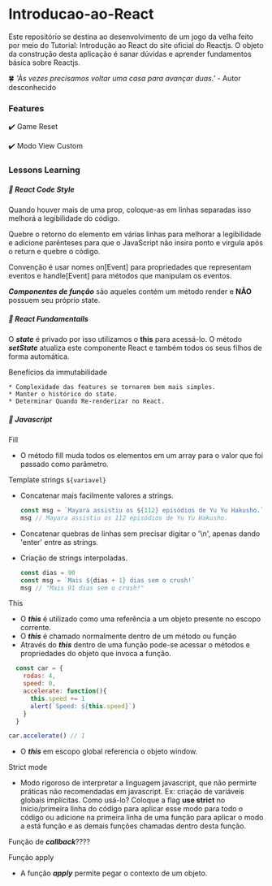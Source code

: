 # Introducao-ao-React

Este repositório se destina ao desenvolvimento de um jogo da velha feito por meio do Tutorial: Introdução ao React do site oficial do Reactjs. O objeto da construção desta aplicação é sanar dúvidas e aprender fundamentos básica sobre Reactjs.


:four_leaf_clover:  *'Às vezes precisamos voltar uma casa para avançar duas.'* - Autor desconhecido

### Features

:heavy_check_mark: Game Reset

:heavy_check_mark: Modo View Custom

### Lessons Learning

##### :memo: React Code Style 

Quando houver mais de uma prop, coloque-as em linhas separadas isso melhorá a legibilidade do código.

Quebre o retorno do elemento em várias linhas para melhorar a legibilidade e adicione parênteses para que o JavaScript não insira ponto e virgula após o return e quebre o código.

Convenção é usar nomes on[Event] para propriedades que representam eventos e handle[Event] para métodos que manipulam os eventos.

***Componentes de função*** são aqueles contém um método render e **NÃO** possuem seu próprio state.

##### :memo: React Fundamentails

O ***state*** é privado por isso utilizamos o **this** para acessá-lo.
O método ***setState*** atualiza este componente React e também todos os seus filhos de forma automática.

Beneficios da immutabilidade

	* Complexidade das features se tornarem bem mais simples.
	* Manter o histórico do state.
	* Determinar Quando Re-renderizar no React.

##### :memo: Javascript
  
  Fill
  
  * O método fill muda todos os elementos em um array para o valor que foi passado como parâmetro.
  
  Template strings `${variavel}`

  * Concatenar mais facilmente valores a strings.
    ```javascript
    const msg = `Mayara assistiu os ${112} episódios de Yu Yu Hakusho.`
    msg // Mayara assistiu os 112 episódios de Yu Yu Hakusho.
    ```
  * Concatenar quebras de linhas sem precisar digitar o '\n', apenas dando 'enter' entre as strings.

  * Criação de strings interpoladas. 

    ```javascript 
    const dias = 90
    const msg = `Mais ${dias + 1} dias sem o crush!`
    msg // "Mais 91 dias sem o crush!"
    ```
  This
  
  * O ***this*** é utilizado como uma referência a um objeto presente no escopo corrente. 
  * O ***this*** é chamado normalmente dentro de um método ou função
  * Através do ***this*** dentro de uma função pode-se acessar o métodos e propriedades do objeto que invoca a função. 

  ```javascript
    const car = {
      rodas: 4,
      speed: 0,
      accelerate: function(){
        this.speed += 1
        alert(`Speed: ${this.speed}`)
      }
    } 

  car.accelerate() // 1
  ```


  * O ***this*** em escopo global referencia o objeto window.

  Strict mode
  
  * Modo rigoroso de interpretar a linguagem javascript, que não permirte práticas não recomendadas em javascript. Ex:    criação de variáveis globais implícitas. Como usá-lo? Coloque a flag **use strict** no início/primeira linha do código para aplicar esse modo para todo o código ou adicione na primeira linha de uma função para aplicar o modo a está função e as demais funções chamadas dentro desta função.

 Função de ***callback***????
 
 Função apply
  * A função ***apply*** permite pegar o contexto de um objeto. 
